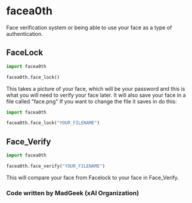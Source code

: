 # facea0th
Face verification system or being able to use your face as a type of authentication. 

## FaceLock
```python
import facea0th

facea0th.face_lock()
```
This takes a picture of your face, which will be your password and this is what you will need to verify your face later. 
It will also save your face in a file called "face.png"
If you want to change the file it saves in do this:
```python
import facea0th

facea0th.face_lock("YOUR_FILENAME")
```

## Face_Verify

```python
import facea0th

facea0th.face_verify("YOUR_FILENAME")
```
This will compare your face from Facelock to your face in Face_Verify.




### Code written by MadGeek (xAI Organization)
